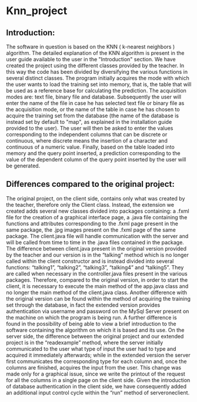 # Knn_project
## Introduction:
The software in question is based on the KNN ( k-nearest neighbors ) algorithm.
The detailed explanation of the KNN algorithm is present in the user guide available to the user in the "Introduction" section.
We have created the project using the different classes provided by the teacher. In this way the code has been divided by diversifying the various functions in several distinct classes.
The program initially acquires the mode with which the user wants to load the training set into memory, that is, the table that will be used as a reference base for calculating the prediction. The acquisition modes are: text file, binary file and database.
Subsequently the user will enter the name of the file in case he has selected text file or binary file as the acquisition mode, or the name of the table in case he has chosen to acquire the training set from the database (the name of the database is instead set by default to "map", as explained in the installation guide provided to the user).
The user will then be asked to enter the values ​​corresponding to the independent columns that can be discrete or continuous, where discrete means the insertion of a character and continuous of a numeric value.
Finally, based on the table loaded into memory and the query point inserted, a prediction corresponding to the value of the dependent column of the query point inserted by the user will be generated.

## Differences compared to the original project:
The original project, on the client side, contains only what was created by the teacher, therefore only the Client class. Instead, the extension we created adds several new classes divided into packages containing: a .fxml file for the creation of a graphical interface page, a .java file containing the functions and attributes corresponding to the .fxml page present in the same package, the .jpg images present on the .fxml page of the same package.
The client.java file will handle communication with the server and will be called from time to time in the .java files contained in the package. The difference between client.java present in the original version provided by the teacher and our version is in the “talking” method which is no longer called within the client constructor and is instead divided into several functions: “talking1”, “talking2”, “talking3”, “talking4” and “talking5”. They are called when necessary in the controller.java files present in the various packages.
Therefore, compared to the original version, in order to start the client, it is necessary to execute the main method of the app.java class and no longer the main method of the client.java class.
Another difference with the original version can be found within the method of acquiring the training set through the database, in fact the extended version provides authentication via username and password on the MySql Server present on the machine on which the program is being run.
A further difference is found in the possibility of being able to view a brief introduction to the software containing the algorithm on which it is based and its use.
On the server side, the difference between the original project and our extended project is in the “readexample” method, where the server initially communicated to the user what type of input the user had to type and acquired it immediately afterwards; while in the extended version the server first communicates the corresponding type for each column and, once the columns are finished, acquires the input from the user. This change was made only for a graphical issue, since we write the printout of the request for all the columns in a single page on the client side. Given the introduction of database authentication in the client side, we have consequently added an additional input control cycle within the “run” method of serveroneclient.

